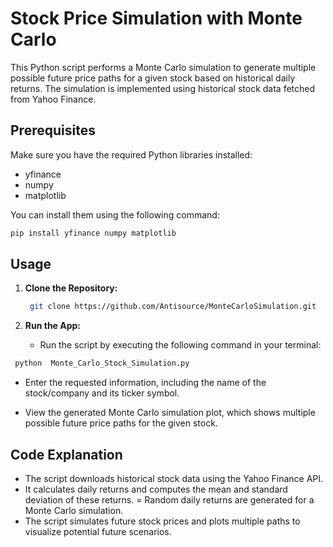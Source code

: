 # Stock Price Simulation with Monte Carlo

This Python script performs a Monte Carlo simulation to generate multiple possible future price paths for a given stock based on historical daily returns. The simulation is implemented using historical stock data fetched from Yahoo Finance.

## Prerequisites

Make sure you have the required Python libraries installed:

- yfinance
- numpy
- matplotlib

You can install them using the following command:

```bash
pip install yfinance numpy matplotlib
```

## Usage
1. **Clone the Repository:**
   ```bash
    git clone https://github.com/Antisource/MonteCarloSimulation.git
   ```

2. **Run the App:**
   - Run the script by executing the following command in your terminal:
  ```bash
   python  Monte_Carlo_Stock_Simulation.py
  ```

- Enter the requested information, including the name of the stock/company and its ticker symbol.

- View the generated Monte Carlo simulation plot, which shows multiple possible future price paths for the given stock.

## Code Explanation

- The script downloads historical stock data using the Yahoo Finance API.
- It calculates daily returns and computes the mean and standard deviation of these returns.
= Random daily returns are generated for a Monte Carlo simulation.
- The script simulates future stock prices and plots multiple paths to visualize potential future scenarios.
